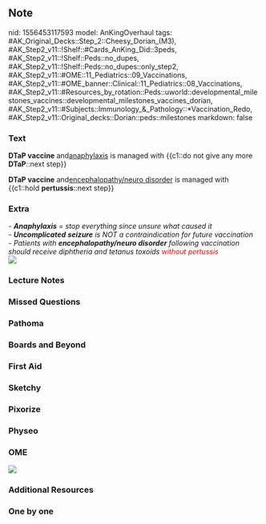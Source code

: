 ## Note
nid: 1556453117593
model: AnKingOverhaul
tags: #AK_Original_Decks::Step_2::Cheesy_Dorian_(M3), #AK_Step2_v11::!Shelf::#Cards_AnKing_Did::3peds, #AK_Step2_v11::!Shelf::Peds::no_dupes, #AK_Step2_v11::!Shelf::Peds::no_dupes::only_step2, #AK_Step2_v11::#OME::11_Pediatrics::09_Vaccinations, #AK_Step2_v11::#OME_banner::Clinical::11_Pediatrics::08_Vaccinations, #AK_Step2_v11::#Resources_by_rotation::Peds::uworld::developmental_milestones_vaccines::developmental_milestones_vaccines_dorian, #AK_Step2_v11::#Subjects::Immunology_&_Pathology::*Vaccination_Redo, #AK_Step2_v11::Original_decks::Dorian::peds::milestones
markdown: false

### Text
<b>DTaP vaccine</b> and<u>anaphylaxis</u> is managed with {{c1::do
not give any more <b>DTaP</b>::next step}}
<div>
  <b>DTaP vaccine</b> and<u>encephalopathy/neuro disorder</u> is
  managed with {{c1::hold <b>pertussis</b>::next step}}
</div>

### Extra
<div>
  <div style="font-weight: bold;"></div>
</div>
<div>
  <i>- <b>Anaphylaxis</b> = stop everything since unsure what
  caused it</i>
</div>
<div>
  <i>- <b>Uncomplicated</b> <b>seizure</b> is NOT a
  contraindication for future vaccination</i>
</div>
<div style="display: inline !important;"></div><i>- Patients with
<b>encephalopathy/neuro disorder</b> following vaccination should
receive diphtheria and tetanus toxoids <font color="#FF0000" style=
"">without pertussis</font></i>
<div>
  <i><img src="still%20gucci.png"></i>
</div>

### Lecture Notes


### Missed Questions


### Pathoma


### Boards and Beyond


### First Aid


### Sketchy


### Pixorize


### Physeo


### OME
<div class="ome-widget">
  <a href=
  "https://onlinemeded.org/spa/pediatrics/vaccinations/acquire?ref=anki">
  <img src="_OME_AnkiFlashcards_Lesson_5.png"></a>
</div>

### Additional Resources


### One by one

